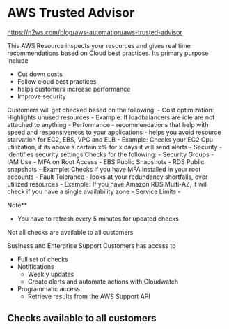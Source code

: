 # AWS Trusted Advisor

https://n2ws.com/blog/aws-automation/aws-trusted-advisor

This AWS Resource inspects your resources and gives real time recommendations based on Cloud best practices. Its primary purpose include 
- Cut down costs
- Follow cloud best practices
- helps customers increase performance
- Improve security 

Customers will get checked based on the following:
	- Cost optimization: Highlights unused resources
		- Example: If loadbalancers are idle are not attached to anything
	- Performance - recommendations that help with speed and responsiveness to your applications
		- helps you avoid resource starvation for EC2, EBS, VPC and ELB
		- Example: Checks your EC2 Cpu utilization, if its above a certain x% for x days it will send alerts
	- Security - identifies security settings
		Checks for the following:
			- Security Groups
			- IAM Use
			- MFA on Root Access
			- EBS Public Snapshots
			- RDS Public snapshots
		- Example: Checks if you have MFA installed in your root accounts
	- Fault Tolerance - looks at your redundancy shortfalls, over utilized resources
		- Example: If you have Amazon RDS Multi-AZ, it will check if you have a single availability zone 
	- Service Limits - 

Note**
- You have to refresh every 5 minutes for updated checks

Not all checks are available to all customers

Business and Enterprise Support Customers has access to
- Full set of checks
- Notifications
    - Weekly updates
    - Create alerts and automate actions with Cloudwatch
- Programmatic access
    - Retrieve results from the AWS Support API

Checks available to all customers
- 